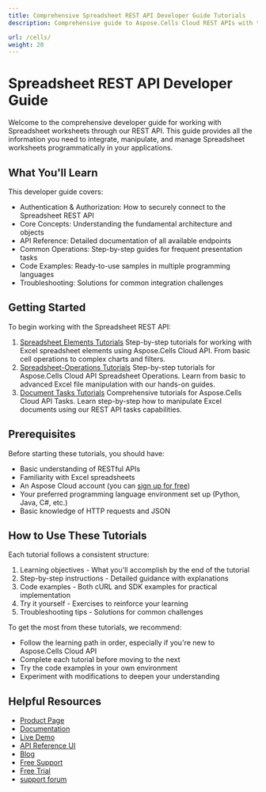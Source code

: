 ```yaml
---
title: Comprehensive Spreadsheet REST API Developer Guide Tutorials
description: Comprehensive guide to Aspose.Cells Cloud REST APIs with tutorials, examples, and best practices for Excel file processing across all formats and versions.

url: /cells/
weight: 20
---
```


# Spreadsheet REST API Developer Guide

Welcome to the comprehensive developer guide for working with Spreadsheet worksheets through our REST API. This guide provides all the information you need to integrate, manipulate, and manage Spreadsheet worksheets programmatically in your applications.

## What You'll Learn

This developer guide covers:

- Authentication & Authorization: How to securely connect to the Spreadsheet REST API
- Core Concepts: Understanding the fundamental architecture and objects
- API Reference: Detailed documentation of all available endpoints
- Common Operations: Step-by-step guides for frequent presentation tasks
- Code Examples: Ready-to-use samples in multiple programming languages
- Troubleshooting: Solutions for common integration challenges

## Getting Started

To begin working with the Spreadsheet REST API:

1. [Spreadsheet Elements Tutorials](/cells/spreadsheet-elements/)
Step-by-step tutorials for working with Excel spreadsheet elements using Aspose.Cells Cloud API. From basic cell operations to complex charts and filters.
2. [Spreadsheet-Operations Tutorials](/cells/spreadsheet-operations/)
Step-by-step tutorials for Aspose.Cells Cloud API Spreadsheet Operations. Learn from basic to advanced Excel file manipulation with our hands-on guides.
3. [Document Tasks Tutorials](/cells/tasks/)
Comprehensive tutorials for Aspose.Cells Cloud API Tasks. Learn step-by-step how to manipulate Excel documents using our REST API tasks capabilities.

## Prerequisites

Before starting these tutorials, you should have:

- Basic understanding of RESTful APIs
- Familiarity with Excel spreadsheets
- An Aspose Cloud account (you can [sign up for free](https://dashboard.aspose.cloud/#/apps))
- Your preferred programming language environment set up (Python, Java, C#, etc.)
- Basic knowledge of HTTP requests and JSON

## How to Use These Tutorials

Each tutorial follows a consistent structure:

1. Learning objectives - What you'll accomplish by the end of the tutorial
2. Step-by-step instructions - Detailed guidance with explanations
3. Code examples - Both cURL and SDK examples for practical implementation
4. Try it yourself - Exercises to reinforce your learning
5. Troubleshooting tips - Solutions for common challenges

To get the most from these tutorials, we recommend:

- Follow the learning path in order, especially if you're new to Aspose.Cells Cloud API
- Complete each tutorial before moving to the next
- Try the code examples in your own environment
- Experiment with modifications to deepen your understanding

## Helpful Resources

- [Product Page](https://products.aspose.cloud/cells/)
- [Documentation](https://docs.aspose.cloud/cells/)
- [Live Demo](https://products.aspose.app/cells/family)
- [API Reference UI](https://reference.aspose.cloud/cells/)
- [Blog](https://blog.aspose.cloud/category/cells/)
- [Free Support](https://forum.aspose.cloud/c/cells/7)
- [Free Trial](https://dashboard.aspose.cloud/#/apps)
- [support forum](https://forum.aspose.cloud/c/cells/7)
